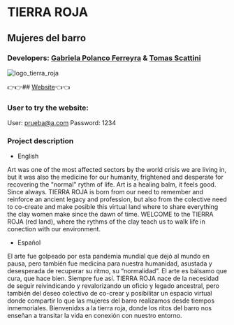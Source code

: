 # TIERRA ROJA

## Mujeres del barro

### Developers: [Gabriela Polanco Ferreyra](https://github.com/gabipolanco) & [Tomas Scattini](https://github.com/Tomasscattini)

![logo_tierra_roja](https://res.cloudinary.com/tomiscattini/image/upload/v1607960585/tierra-roja/Imagenes%20pagina/clayhands_qmduob.jpg)

👉👉## [Website](https://tierra-roja.herokuapp.com/)👈👈

### User to try the website:

User: prueba@a.com
Password: 1234

### Project description

- English

Art was one of the most affected sectors by the world crisis we are living in, but it was also the medicine for our humanity, frightened and desperate for recovering the "normal" rythm of life.
Art is a healing balm, it feels good. Since always.
TIERRA ROJA is born from our need to remember and reinforce an ancient legacy and profession, but also from the colective need to co-create and make posible this virtual land where to share everything the clay women make since the dawn of time.
WELCOME to the TIERRA ROJA (red land), where the rythms of the clay teach us to walk life in conection with our environment.

- Español

El arte fue golpeado por esta  pandemia mundial que dejó al mundo en pausa, pero también fue medicina para nuestra humanidad, asustada y desesperada de recuperar su ritmo, su “normalidad”.
El arte es bálsamo que cura, que hace bien. Siempre fue así.
TIERRA ROJA nace de la necesidad de seguir reivindicando y revalorizando un oficio y legado ancestral, pero también del deseo colectivo de co-crear y posibilitar un espacio virtual donde compartir lo que las mujeres del barro realizamos desde tiempos inmemoriales.
Bienvenidxs a la tierra roja, donde los ritos del barro nos enseñan a transitar la vida en conexión con nuestro entorno.